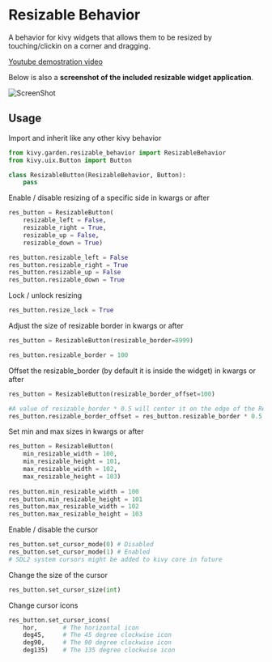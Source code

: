 # Resizable Behavior

A behavior for kivy widgets that allows them to be resized by touching/clickin on a corner and dragging.    
     
     
[Youtube demostration video](https://www.youtube.com/watch?v=8VqLV4McmK0)     
      
      
Below is also a **screenshot of the included resizable widget application**.     
     
     
![ScreenShot](https://raw.github.com/kivy-garden/garden.resizable_behavior/master/doc/screenshot.png)

## Usage    

Import and inherit like any other kivy behavior
```python
from kivy.garden.resizable_behavior import ResizableBehavior
from kivy.uix.Button import Button

class ResizableButton(ResizableBehavior, Button):
    pass
```

Enable / disable resizing of a specific side in kwargs or after
```python
res_button = ResizableButton(
    resizable_left = False,
    resizable_right = True,
    resizable_up = False,
    resizable_down = True)

res_button.resizable_left = False
res_button.resizable_right = True
res_button.resizable_up = False
res_button.resizable_down = True
```

Lock / unlock resizing
```python
res_button.resize_lock = True
```
    
Adjust the size of resizable border in kwargs or after
```python
res_button = ResizableButton(resizable_border=8999)

res_button.resizable_border = 100
```

Offset the resizable_border (by default it is inside the widget) in kwargs or after     
```python
res_button = ResizableButton(resizable_border_offset=100)

#A value of resizable_border * 0.5 will center it on the edge of the ResizableButton
res_button.resizable_border_offset = res_button.resizable_border * 0.5
```

Set min and max sizes in kwargs or after     
```python
res_button = ResizableButton(
    min_resizable_width = 100,
    min_resizable_height = 101,
    max_resizable_width = 102,
    max_resizable_height = 103)
    
res_button.min_resizable_width = 100
res_button.min_resizable_height = 101
res_button.max_resizable_width = 102
res_button.max_resizable_height = 103
```

Enable / disable the cursor
```python
res_button.set_cursor_mode(0) # Disabled
res_button.set_cursor_mode(1) # Enabled
# SDL2 system cursors might be added to kivy core in future
```

Change the size of the cursor
```python
res_button.set_cursor_size(int)
```

Change cursor icons
```python
res_button.set_cursor_icons(
    hor,       # The horizontal icon
    deg45,     # The 45 degree clockwise icon
    deg90,     # The 90 degree clockwise icon
    deg135)    # The 135 degree clockwise icon
```
